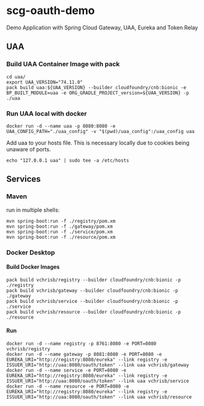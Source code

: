 # scg-oauth-demo
Demo Application with Spring Cloud Gateway, UAA, Eureka and Token Relay

## UAA

### Build UAA Container Image with pack

```
cd uaa/
export UAA_VERSION="74.11.0"
pack build uaa:${UAA_VERSION} --builder cloudfoundry/cnb:bionic -e BP_BUILT_MODULE=uaa -e ORG_GRADLE_PROJECT_version=${UAA_VERSION} -p ./uaa
```

### Run UAA local with docker

```
docker run -d --name uaa -p 8080:8080 -e UAA_CONFIG_PATH="./uaa_config" -v "$(pwd)/uaa_config":/uaa_config uaa
```

Add uaa to your hosts file. This is necessary locally due to cookies being unaware of ports.
```
echo "127.0.0.1 uaa" | sudo tee -a /etc/hosts
```

## Services

### Maven

run in multiple shells:
```
mvn spring-boot:run -f ./registry/pom.xm
mvn spring-boot:run -f ./gateway/pom.xm
mvn spring-boot:run -f ./service/pom.xm
mvn spring-boot:run -f ./resource/pom.xm
```

### Docker Desktop

#### Build Docker Images

```
pack build vchrisb/registry --builder cloudfoundry/cnb:bionic -p ./registry
pack build vchrisb/gateway --builder cloudfoundry/cnb:bionic -p ./gateway
pack build vchrisb/service --builder cloudfoundry/cnb:bionic -p ./service
pack build vchrisb/resource --builder cloudfoundry/cnb:bionic -p ./resource
```

#### Run

```
docker run -d --name registry -p 8761:8080 -e PORT=8080 vchrisb/registry
docker run -d --name gateway -p 8081:8080 -e PORT=8080 -e EUREKA_URI="http://registry:8080/eureka" --link registry -e ISSUER_URI="http://uaa:8080/oauth/token" --link uaa vchrisb/gateway
docker run -d --name service -e PORT=8080 -e EUREKA_URI="http://registry:8080/eureka" --link registry -e ISSUER_URI="http://uaa:8080/oauth/token" --link uaa vchrisb/service
docker run -d --name resource -e PORT=8080 -e EUREKA_URI="http://registry:8080/eureka" --link registry -e ISSUER_URI="http://uaa:8080/oauth/token" --link uaa vchrisb/resource
```
